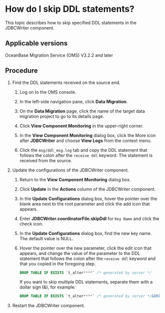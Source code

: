 # How do I skip DDL statements?

This topic describes how to skip specified DDL statements in the JDBCWriter component.

## Applicable versions

OceanBase Migration Service (OMS) V3.2.2 and later

## Procedure

1. Find the DDL statements received on the source end.

   1. Log on to the OMS console.

   2. In the left-side navigation pane, click **Data Migration**.

   3. On the **Data Migration** page, click the name of the target data migration project to go to its details page.

   4. Click **View Component Monitoring** in the upper-right corner.

   5. In the **View Component Monitoring** dialog box, click the More icon after **JDBCWriter** and choose **View Logs** from the context menu.

   6. Click the `msg/ddl_msg.log` tab and copy the DDL statement that follows the colon after the `receive ddl` keyword. The statement is received from the source.

2. Update the configurations of the JDBCWriter component.

   1. Return to the **View Component Monitoring** dialog box.

   2. Click **Update** in the **Actions** column of the JDBCWriter component.

   3. In the **Update Configurations** dialog box, hover the pointer over the blank area next to the root parameter and click the add icon that appears.

   4. Enter **JDBCWriter.coordinatorFile.skipDdl** for `Key Name` and click the check icon.

   5. In the **Update Configurations** dialog box, find the new key name. The default value is NULL.

   6. Hover the pointer over the new parameter, click the edit icon that appears, and change the value of the parameter to the DDL statement that follows the colon after the `receive ddl` keyword and that you copied in the foregoing step.

      ```sql
      DROP TABLE IF EXISTS `t_alter****` /* generated by server */
      ```

      If you want to skip multiple DDL statements, separate them with a dollar sign (&), for example:

      ```sql
      DROP TABLE IF EXISTS `t_alter****` /* generated by server */&DROP TABLE IF EXISTS `t1_alter****`
      ```

3. Restart the JDBCWriter component.
